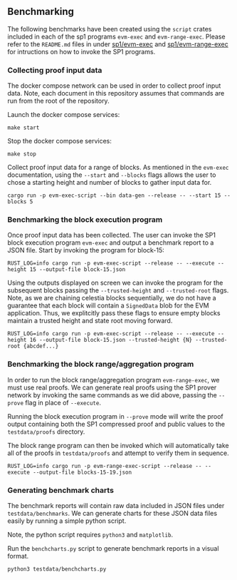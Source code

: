## Benchmarking

The following benchmarks have been created using the `script` crates included in each of the sp1 programs `evm-exec` and `evm-range-exec`.
Please refer to the `README.md` files in under [sp1/evm-exec](../../crates/sp1/evm-exec/README.md) and [sp1/evm-range-exec](../../crates/sp1/evm-range-exec/README.md) for intructions on how to invoke the SP1 programs.

### Collecting proof input data

The docker compose network can be used in order to collect proof input data. 
Note, each document in this repository assumes that commands are run from the root of the repository.

Launch the docker compose services:

```shell
make start
```

Stop the docker compose services:

```shell
make stop
```

Collect proof input data for a range of blocks.
As mentioned in the `evm-exec` documentation, using the `--start` and `--blocks` flags allows the user to chose a starting height and number of blocks to gather input data for.

```shell
cargo run -p evm-exec-script --bin data-gen --release -- --start 15 --blocks 5
```

### Benchmarking the block execution program

Once proof input data has been collected. The user can invoke the SP1 block execution program `evm-exec` and output a benchmark report to a JSON file.
Start by invoking the program for block-15:

```shell
RUST_LOG=info cargo run -p evm-exec-script --release -- --execute --height 15 --output-file block-15.json
```

Using the outputs displayed on screen we can invoke the program for the subsequent blocks passing the `--trusted-height` and `--trusted-root` flags.
Note, as we are chaining celestia blocks sequentially, we do not have a guarantee that each block will contain a `SignedData` blob for the EVM application.
Thus, we explitcitly pass these flags to ensure empty blocks maintain a trusted height and state root moving forward.

```shell
RUST_LOG=info cargo run -p evm-exec-script --release -- --execute --height 16 --output-file block-15.json --trusted-height {N} --trusted-root {abcdef...}
```

### Benchmarking the block range/aggregation program

In order to run the block range/aggregation program `evm-range-exec`, we must use real proofs. We can generate real proofs using the SP1 prover network by invoking the same commands as we did above, passing the `--prove` flag in place of `--execute`.

Running the block execution program in `--prove` mode will write the proof output containing both the SP1 compressed proof and public values to the `testdata/proofs` directory.

The block range program can then be invoked which will automatically take all of the proofs in `testdata/proofs` and attempt to verify them in sequence.

```shell
RUST_LOG=info cargo run -p evm-range-exec-script --release -- --execute --output-file blocks-15-19.json
```

### Generating benchmark charts

The benchmark reports will contain raw data included in JSON files under `testdata/benchmarks`.
We can generate charts for these JSON data files easily by running a simple python script.

Note, the python script requires `python3` and `matplotlib`.

Run the `benchcharts.py` script to generate benchmark reports in a visual format.

```shell
python3 testdata/benchcharts.py
```
